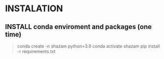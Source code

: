# INSTALATION
## INSTALL conda enviroment and packages (one time)

>conda create -n shazam python=3.9
>conda activate shazam
>pip install -r requirements.txt
